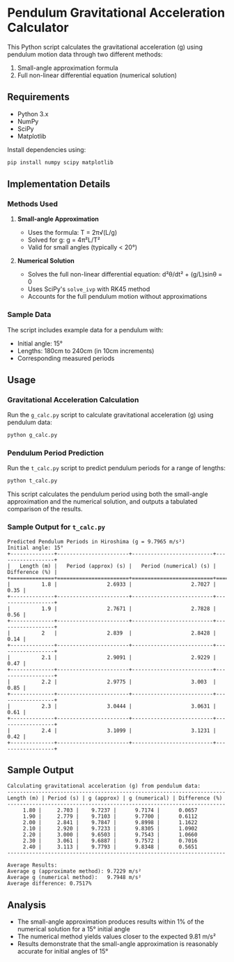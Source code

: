 # Pendulum Gravitational Acceleration Calculator

This Python script calculates the gravitational acceleration (g) using pendulum motion data through two different methods:
1. Small-angle approximation formula
2. Full non-linear differential equation (numerical solution)

## Requirements

- Python 3.x
- NumPy
- SciPy
- Matplotlib

Install dependencies using:
```bash
pip install numpy scipy matplotlib
```

## Implementation Details

### Methods Used

1. **Small-angle Approximation**
   - Uses the formula: T = 2π√(L/g)
   - Solved for g: g = 4π²L/T²
   - Valid for small angles (typically < 20°)

2. **Numerical Solution**
   - Solves the full non-linear differential equation: d²θ/dt² + (g/L)sinθ = 0
   - Uses SciPy's `solve_ivp` with RK45 method
   - Accounts for the full pendulum motion without approximations

### Sample Data

The script includes example data for a pendulum with:
- Initial angle: 15°
- Lengths: 180cm to 240cm (in 10cm increments)
- Corresponding measured periods

## Usage

### Gravitational Acceleration Calculation

Run the `g_calc.py` script to calculate gravitational acceleration (g) using pendulum data:
```bash
python g_calc.py
```

### Pendulum Period Prediction

Run the `t_calc.py` script to predict pendulum periods for a range of lengths:
```bash
python t_calc.py
```

This script calculates the pendulum period using both the small-angle approximation and the numerical solution, and outputs a tabulated comparison of the results.

### Sample Output for `t_calc.py`

```
Predicted Pendulum Periods in Hiroshima (g = 9.7965 m/s²)
Initial angle: 15°
+--------------+-----------------------+--------------------------+------------------+
|   Length (m) |   Period (approx) (s) |   Period (numerical) (s) |   Difference (%) |
+==============+=======================+==========================+==================+
|          1.8 |                2.6933 |                   2.7027 |             0.35 |
+--------------+-----------------------+--------------------------+------------------+
|          1.9 |                2.7671 |                   2.7828 |             0.56 |
+--------------+-----------------------+--------------------------+------------------+
|          2   |                2.839  |                   2.8428 |             0.14 |
+--------------+-----------------------+--------------------------+------------------+
|          2.1 |                2.9091 |                   2.9229 |             0.47 |
+--------------+-----------------------+--------------------------+------------------+
|          2.2 |                2.9775 |                   3.003  |             0.85 |
+--------------+-----------------------+--------------------------+------------------+
|          2.3 |                3.0444 |                   3.0631 |             0.61 |
+--------------+-----------------------+--------------------------+------------------+
|          2.4 |                3.1099 |                   3.1231 |             0.42 |
+--------------+-----------------------+--------------------------+------------------+
```

## Sample Output

```
Calculating gravitational acceleration (g) from pendulum data:
----------------------------------------------------------------------
Length (m) | Period (s) | g (approx) | g (numerical) | Difference (%)
----------------------------------------------------------------------
     1.80 |     2.703 |    9.7237 |      9.7174 |      0.0657
     1.90 |     2.779 |    9.7103 |      9.7700 |      0.6112
     2.00 |     2.841 |    9.7847 |      9.8998 |      1.1622
     2.10 |     2.920 |    9.7233 |      9.8305 |      1.0902
     2.20 |     3.000 |    9.6503 |      9.7543 |      1.0660
     2.30 |     3.061 |    9.6887 |      9.7572 |      0.7016
     2.40 |     3.113 |    9.7793 |      9.8348 |      0.5651
----------------------------------------------------------------------

Average Results:
Average g (approximate method): 9.7229 m/s²
Average g (numerical method):   9.7948 m/s²
Average difference: 0.7517%
```

## Analysis

- The small-angle approximation produces results within 1% of the numerical solution for a 15° initial angle
- The numerical method yields values closer to the expected 9.81 m/s²
- Results demonstrate that the small-angle approximation is reasonably accurate for initial angles of 15°
